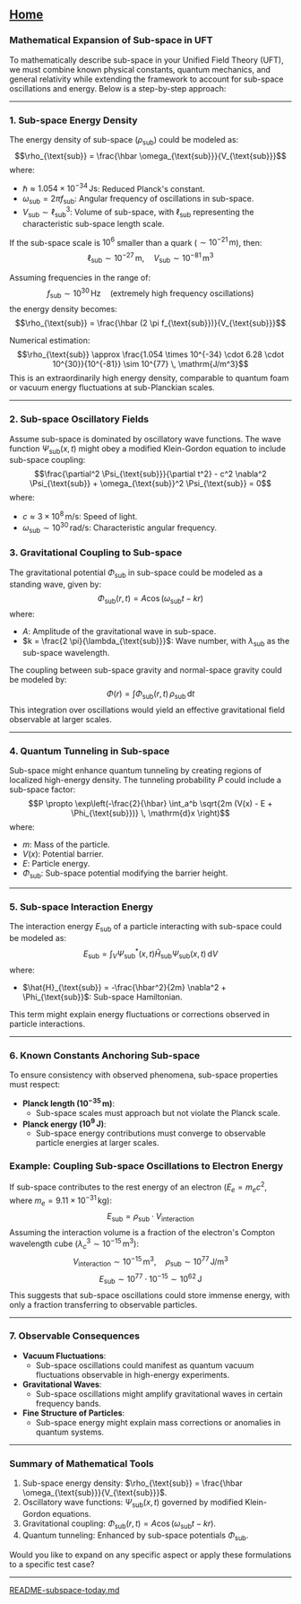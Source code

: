 [Home](https://t2m.io/VwvDcuw)
---

### **Mathematical Expansion of Sub-space in UFT**

To mathematically describe sub-space in your Unified Field Theory (UFT), we must combine known physical constants, quantum mechanics, and general relativity while extending the framework to account for sub-space oscillations and energy. Below is a step-by-step approach:

---

### **1. Sub-space Energy Density**
The energy density of sub-space ($\rho_{\text{sub}}$) could be modeled as:
$$\rho_{\text{sub}} = \frac{\hbar \omega_{\text{sub}}}{V_{\text{sub}}}$$
where:
- $\hbar \approx 1.054 \times 10^{-34} \, \mathrm{Js}$: Reduced Planck's constant.
- $\omega_{\text{sub}} = 2 \pi f_{\text{sub}}$: Angular frequency of oscillations in sub-space.
- $V_{\text{sub}} \sim \ell_{\text{sub}}^3$: Volume of sub-space, with $\ell_{\text{sub}}$ representing the characteristic sub-space length scale.

If the sub-space scale is $10^6$ smaller than a quark ($\sim 10^{-21} \, \mathrm{m}$), then:
$$\ell_{\text{sub}} \sim 10^{-27} \, \mathrm{m}, \quad V_{\text{sub}} \sim 10^{-81} \, \mathrm{m}^3$$

Assuming frequencies in the range of:
$$f_{\text{sub}} \sim 10^{30} \, \mathrm{Hz} \quad (\text{extremely high frequency oscillations})$$
the energy density becomes:
$$\rho_{\text{sub}} = \frac{\hbar (2 \pi f_{\text{sub}})}{V_{\text{sub}}}$$

Numerical estimation:
$$\rho_{\text{sub}} \approx \frac{1.054 \times 10^{-34} \cdot 6.28 \cdot 10^{30}}{10^{-81}} \sim 10^{77} \, \mathrm{J/m^3}$$
This is an extraordinarily high energy density, comparable to quantum foam or vacuum energy fluctuations at sub-Planckian scales.

---

### **2. Sub-space Oscillatory Fields**
Assume sub-space is dominated by oscillatory wave functions. The wave function $\Psi_{\text{sub}}(x, t)$ might obey a modified Klein-Gordon equation to include sub-space coupling:
$$\frac{\partial^2 \Psi_{\text{sub}}}{\partial t^2} - c^2 \nabla^2 \Psi_{\text{sub}} + \omega_{\text{sub}}^2 \Psi_{\text{sub}} = 0$$
where:
- $c \approx 3 \times 10^8 \, \mathrm{m/s}$: Speed of light.
- $\omega_{\text{sub}} \sim 10^{30} \, \mathrm{rad/s}$: Characteristic angular frequency.

### **3. Gravitational Coupling to Sub-space**
The gravitational potential $\Phi_{\text{sub}}$ in sub-space could be modeled as a standing wave, given by:
$$\Phi_{\text{sub}}(r, t) = A \cos(\omega_{\text{sub}} t - k r)$$
where:
- $A$: Amplitude of the gravitational wave in sub-space.
- $k = \frac{2 \pi}{\lambda_{\text{sub}}}$: Wave number, with $\lambda_{\text{sub}}$ as the sub-space wavelength.

The coupling between sub-space gravity and normal-space gravity could be modeled by:
$$\Phi(r) = \int \Phi_{\text{sub}}(r, t) \, \rho_{\text{sub}} \, \mathrm{d}t$$
This integration over oscillations would yield an effective gravitational field observable at larger scales.

---

### **4. Quantum Tunneling in Sub-space**
Sub-space might enhance quantum tunneling by creating regions of localized high-energy density. The tunneling probability $P$ could include a sub-space factor:
$$P \propto \exp\left(-\frac{2}{\hbar} \int_a^b \sqrt{2m (V(x) - E + \Phi_{\text{sub}})} \, \mathrm{d}x \right)$$
where:
- $m$: Mass of the particle.
- $V(x)$: Potential barrier.
- $E$: Particle energy.
- $\Phi_{\text{sub}}$: Sub-space potential modifying the barrier height.

---

### **5. Sub-space Interaction Energy**
The interaction energy $E_{\text{sub}}$ of a particle interacting with sub-space could be modeled as:
$$E_{\text{sub}} = \int_V \Psi_{\text{sub}}^*(x, t) \hat{H}_{\text{sub}} \Psi_{\text{sub}}(x, t) \, \mathrm{d}V$$
where:
- $\hat{H}_{\text{sub}} = -\frac{\hbar^2}{2m} \nabla^2 + \Phi_{\text{sub}}$: Sub-space Hamiltonian.

This term might explain energy fluctuations or corrections observed in particle interactions.

---

### **6. Known Constants Anchoring Sub-space**
To ensure consistency with observed phenomena, sub-space properties must respect:
- **Planck length ($10^{-35} \, \mathrm{m}$)**:
  - Sub-space scales must approach but not violate the Planck scale.
- **Planck energy ($10^{9} \, \mathrm{J}$)**:
  - Sub-space energy contributions must converge to observable particle energies at larger scales.

### Example: Coupling Sub-space Oscillations to Electron Energy
If sub-space contributes to the rest energy of an electron ($E_e = m_e c^2$, where $m_e = 9.11 \times 10^{-31} \, \mathrm{kg}$):
$$E_{\text{sub}} = \rho_{\text{sub}} \cdot V_{\text{interaction}}$$
Assuming the interaction volume is a fraction of the electron's Compton wavelength cube ($\lambda_c^3 \sim 10^{-15} \, \mathrm{m^3}$):
$$V_{\text{interaction}} \sim 10^{-15} \, \mathrm{m^3}, \quad \rho_{\text{sub}} \sim 10^{77} \, \mathrm{J/m^3}$$
$$E_{\text{sub}} \sim 10^{77} \cdot 10^{-15} \sim 10^{62} \, \mathrm{J}$$
This suggests that sub-space oscillations could store immense energy, with only a fraction transferring to observable particles.

---

### **7. Observable Consequences**
- **Vacuum Fluctuations**:
  - Sub-space oscillations could manifest as quantum vacuum fluctuations observable in high-energy experiments.
- **Gravitational Waves**:
  - Sub-space oscillations might amplify gravitational waves in certain frequency bands.
- **Fine Structure of Particles**:
  - Sub-space energy might explain mass corrections or anomalies in quantum systems.

---

### **Summary of Mathematical Tools**
1. Sub-space energy density: $\rho_{\text{sub}} = \frac{\hbar \omega_{\text{sub}}}{V_{\text{sub}}}$.
2. Oscillatory wave functions: $\Psi_{\text{sub}}(x, t)$ governed by modified Klein-Gordon equations.
3. Gravitational coupling: $\Phi_{\text{sub}}(r, t) = A \cos(\omega_{\text{sub}} t - k r)$.
4. Quantum tunneling: Enhanced by sub-space potentials $\Phi_{\text{sub}}$.

Would you like to expand on any specific aspect or apply these formulations to a specific test case?


---

[README-subspace-today.md](https://t2m.io/4YUUaXF)
